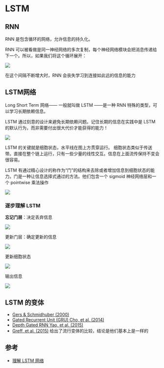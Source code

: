 # LSTM

## RNN

RNN 是包含循环的网络，允许信息的持久化。

RNN 可以被看做是同一神经网络的多次复制，每个神经网络模块会把消息传递给下一个。所以，如果我们将这个循环展开：

![](http://ww1.sinaimg.cn/large/616fb088ly1flkdf4je4nj22360jrdiw.jpg)



在这个间隔不断增大时，RNN 会丧失学习到连接如此远的信息的能力



## LSTM网络

Long Short Term 网络—— 一般就叫做 LSTM ——是一种 RNN 特殊的类型，可以学习长期依赖信息。

LSTM 通过刻意的设计来避免长期依赖问题。记住长期的信息在实践中是 LSTM 的默认行为，而非需要付出很大代价才能获得的能力！

![](http://ww1.sinaimg.cn/large/616fb088ly1flkdhlla7nj20yg0cydiz.jpg)



LSTM 的关键就是细胞状态，水平线在图上方贯穿运行。
细胞状态类似于传送带。直接在整个链上运行，只有一些少量的线性交互。信息在上面流传保持不变会很容易。

LSTM 有通过精心设计的称作为“门”的结构来去除或者增加信息到细胞状态的能力。门是一种让信息选择式通过的方法。他们包含一个 sigmoid 神经网络层和一个 pointwise 乘法操作

![](http://ww1.sinaimg.cn/large/616fb088ly1flkdijqsd2j205i06qwed.jpg)



### 逐步理解 LSTM



**忘记门层**：决定丢弃信息

![](http://ww1.sinaimg.cn/large/616fb088ly1flkdj9sixmj20yg0an75n.jpg)

更新门层：确定更新的信息

![](http://ww1.sinaimg.cn/large/616fb088ly1flkdkipjuqj20yg0anwg7.jpg)

更新细胞状态

![](http://ww1.sinaimg.cn/large/616fb088ly1flkdl067r1j20yg0an75r.jpg)

输出信息

![](http://ww1.sinaimg.cn/large/616fb088ly1flkdlef17vj20yg0anwg8.jpg)

## LSTM 的变体

* [Gers & Schmidhuber (2000)](ftp://ftp.idsia.ch/pub/juergen/TimeCount-IJCNN2000.pdf) 
*  [Gated Recurrent Unit (GRU) Cho, et al. (2014)](http://arxiv.org/pdf/1406.1078v3.pdf)
* [Depth Gated RNN Yao, et al. (2015)](http://arxiv.org/pdf/1508.03790v2.pdf) 
* [Greff, et al. (2015)](http://arxiv.org/pdf/1503.04069.pdf) 给出了流行变体的比较，结论是他们基本上是一样的

## 参考

* [理解 LSTM 网络](http://www.jianshu.com/p/9dc9f41f0b29)